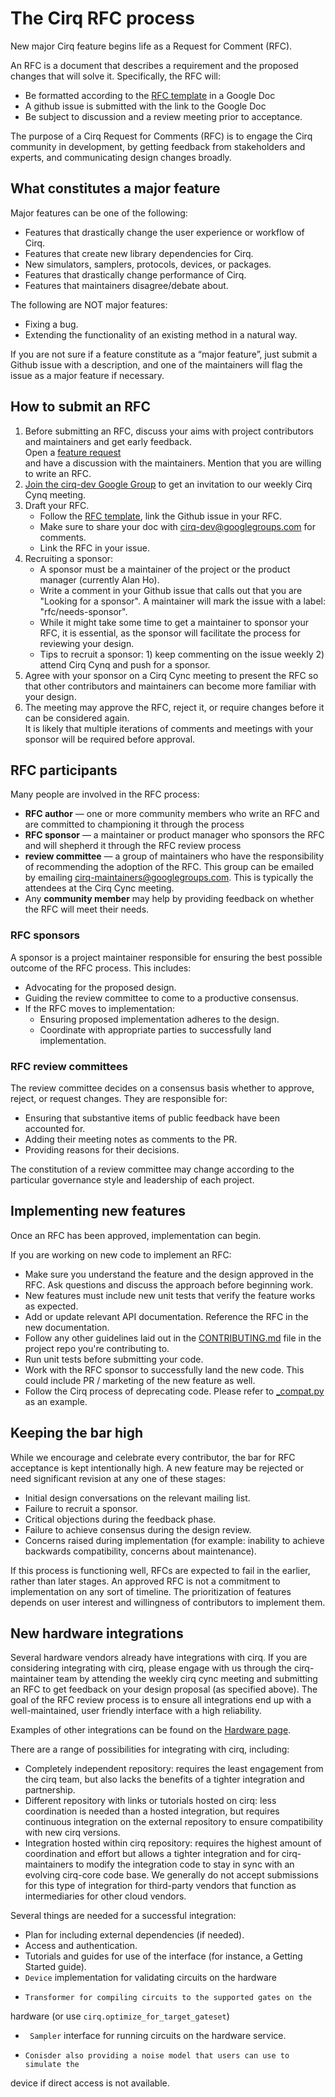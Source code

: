 # The Cirq RFC process

New major Cirq feature begins life as a Request for Comment (RFC).

An RFC is a document that describes a requirement and the proposed changes that will solve it. Specifically, the RFC will:

*   Be formatted according to the [RFC template](https://tinyurl.com/cirq-rfc-template) in a Google Doc
*   A github issue is submitted with the link to the Google Doc
*   Be subject to discussion and a review meeting prior to acceptance.

The purpose of a Cirq Request for Comments (RFC) is to engage the Cirq community in development, by getting feedback from stakeholders and experts, 
and communicating design changes broadly.


## What constitutes a major feature

Major features can be one of the following:
*   Features that drastically change the user experience or workflow of Cirq.
*   Features that create new library dependencies for Cirq.
*   New simulators, samplers, protocols, devices, or packages.
*   Features that drastically change performance of Cirq.
*   Features that maintainers disagree/debate about.

The following are NOT major features:

*   Fixing a bug.
*   Extending the functionality of an existing method in a natural way.

If you are not sure if a feature constitute as a “major feature”, just submit a Github issue with a description, 
and one of the maintainers will flag the issue as a major feature if necessary.

## How to submit an RFC


1. Before submitting an RFC, discuss your aims with project contributors and maintainers and get early feedback. \
Open a [feature request](https://github.com/quantumlib/Cirq/issues/new?assignees=&labels=kind%2Ffeature-request&template=feature_request.md&title=) \
and have a discussion with the maintainers. Mention that you are willing to write an RFC.
2. [Join the cirq-dev Google Group](https://groups.google.com/forum/#!forum/cirq-dev) to get an invitation to our weekly Cirq Cynq meeting. 
3. Draft your RFC. 
    * Follow the [RFC template](https://tinyurl.com/cirq-rfc-template), link the Github issue in your RFC.
    * Make sure to share your doc with cirq-dev@googlegroups.com for comments.
    * Link the RFC in your issue.
4. Recruiting a sponsor:
    * A sponsor must be a maintainer of the project or the product manager (currently Alan Ho).
    * Write a comment in your Github issue that calls out that you are "Looking for a sponsor". A maintainer will mark the issue with a label: "rfc/needs-sponsor".
    * While it might take some time to get a maintainer to sponsor your RFC, it is essential, as the sponsor will facilitate the process for reviewing your design.
    * Tips to recruit a sponsor: 1) keep commenting on the issue weekly 2) attend Cirq Cynq and push for a sponsor.
5. Agree with your sponsor on a Cirq Cync meeting to present the RFC so that other contributors and maintainers can become more familiar with your design.
6. The meeting may approve the RFC, reject it, or require changes before it can be considered again. \
It is likely that multiple iterations of comments and meetings with your sponsor will be required before approval.


## RFC participants

Many people are involved in the RFC process:

*   **RFC author** — one or more community members who write an RFC and are committed to championing it through the process
*   **RFC sponsor** — a maintainer or product manager who sponsors the RFC and will shepherd it through the RFC review process
*   **review committee** — a group of maintainers who have the responsibility of recommending the adoption of the RFC.  This group can be emailed by emailing cirq-maintainers@googlegroups.com. This is typically the attendees at the Cirq Cync meeting.
*   Any **community member** may help by providing feedback on whether the RFC will meet their needs.

### RFC sponsors

A sponsor is a project maintainer responsible for ensuring the best possible outcome of the RFC process. This includes:

*   Advocating for the proposed design.
*   Guiding the review committee to come to a productive consensus.
*   If the RFC moves to implementation:
    *   Ensuring proposed implementation adheres to the design.
    *   Coordinate with appropriate parties to successfully land implementation.


### RFC review committees

The review committee decides on a consensus basis whether to approve, reject, or request changes. They are responsible for:

*   Ensuring that substantive items of public feedback have been accounted for.
*   Adding their meeting notes as comments to the PR.
*   Providing reasons for their decisions.

The constitution of a review committee may change according to the particular governance style and leadership of each project.

## Implementing new features

Once an RFC has been approved, implementation can begin.

If you are working on new code to implement an RFC:

*   Make sure you understand the feature and the design approved in the RFC. Ask questions and discuss the approach before beginning work.
*   New features must include new unit tests that verify the feature works as expected.
*   Add or update relevant API documentation. Reference the RFC in the new documentation.
*   Follow any other guidelines laid out in the [CONTRIBUTING.md](https://github.com/quantumlib/Cirq/blob/master/CONTRIBUTING.md) file in the project repo you're contributing to.
*   Run unit tests before submitting your code.
*   Work with the RFC sponsor to successfully land the new code. This could include PR / marketing of the new feature as well.
*   Follow the Cirq process of deprecating code. Please refer to [\_compat.py](https://github.com/quantumlib/Cirq/blob/master/cirq-core/cirq/_compat.py) as an example.


## Keeping the bar high

While we encourage and celebrate every contributor, the bar for RFC acceptance is kept intentionally high. A new feature may be rejected or need significant revision at any one of these stages:

*   Initial design conversations on the relevant mailing list.
*   Failure to recruit a sponsor.
*   Critical objections during the feedback phase.
*   Failure to achieve consensus during the design review.
*   Concerns raised during implementation (for example: inability to achieve backwards compatibility, concerns about maintenance).

If this process is functioning well, RFCs are expected to fail in the earlier, rather than later stages.
An approved RFC is not a commitment to implementation on any sort of timeline. The prioritization of features depends on user interest and willingness of contributors to implement them.

## New hardware integrations

Several hardware vendors already have integrations with cirq.
If you are considering integrating with cirq, please engage with us through the
cirq-maintainer team by attending the weekly cirq cync meeting and submitting
an RFC to get feedback on your design proposal (as specified above). The goal of the RFC
review process is to ensure all integrations end up with a well-maintained, user
friendly interface with a high reliability.

Examples of other integrations can be found on the
[Hardware page](/cirq/hardware).

There are a range of possibilities for integrating with cirq, including:

*    Completely independent repository: requires the least engagement from
the cirq team, but also lacks the benefits of a tighter integration and
partnership.
*    Different repository with links or tutorials hosted on cirq:
less coordination is needed than a hosted integration, but requires
continuous integration on the external repository to ensure compatibility
with new cirq versions.
*    Integration hosted within cirq repository:  requires the highest
amount of coordination and effort but allows a tighter integration and for
cirq-maintainers to modify the integration code to stay in sync with an
evolving cirq-core code base.  We generally do not accept submissions for
this type of integration for third-party vendors that function as
intermediaries for other cloud vendors.

Several things are needed for a successful integration:

*    Plan for including external dependencies (if needed).
*    Access and authentication.
*    Tutorials and guides for use of the interface (for instance,
a Getting Started guide).
*    `Device` implementation for validating circuits on the hardware
*     Transformer for compiling circuits to the supported gates on the
hardware (or use `cirq.optimize_for_target_gateset`)
*    ` Sampler` interface for running circuits on the hardware service.
*     Conisder also providing a noise model that users can use to simulate the
device if direct access is not available.


